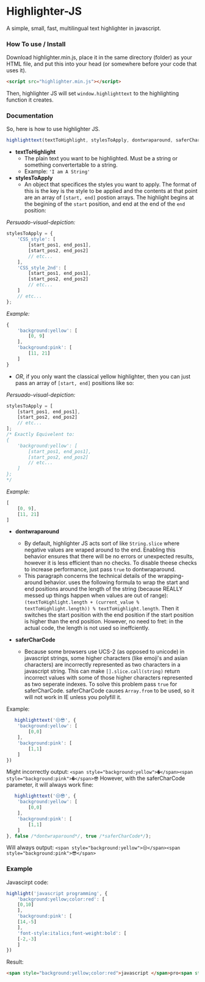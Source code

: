 # Highlighter-JS

A simple, small, fast, multilingual text highlighter in javascript.

### How To use / Install

Download highlighter.min.js, place it in the same directory (folder) as your HTML file, and put this into your head (or somewhere before your code that uses it).
```Html
<script src="highlighter.min.js"></script>
```

Then, highlighter JS will set `window.highlighttext` to the highlighting function it creates.

### Documentation

So, here is how to use highlighter JS.
```Javascript
highlighttext(textToHighlight, stylesToApply, dontwraparound, saferCharCode);
```
 * __textToHighlight__
   *  The plain text you want to be highlighted. Must be a string or something convertertable to a string.
     *   Example: `'I am A String'`
 * __stylesToApply__
   *   An object that specifices the styles you want to apply. The format of this is the key is the style to be applied and the contents at that point are an array of `[start, end]` postion arrays. The highlight begins at the begining of the `start` position, and end at the end of the `end` position:

*Persuado-visual-depiction:*
```Javascript
stylesToApply = {
    'CSS_style': [
        [start_pos1, end_pos1],
        [start_pos2, end_pos2]
        // etc...
    ],
    'CSS_style_2nd': [
        [start_pos1, end_pos1],
        [start_pos2, end_pos2]
        // etc...
    ]
    // etc...
};
```
*Example:*
```Javascript
{
    'background:yellow': [
        [0, 9]
    ],
    'background:pink': [
        [11, 21]
    ]
}
```
   *  *OR*, if you only want the classical yellow highlighter, then you can just pass an array of `[start, end]` positions like so:

*Persuado-visual-depiction:*
```Javascript
stylesToApply = [
    [start_pos1, end_pos1],
    [start_pos2, end_pos2]
    // etc...
];
/* Exactly Equivelent to:
{
    'background:yellow': [
        [start_pos1, end_pos1],
        [start_pos2, end_pos2]
        // etc...
    ]
};
*/
```
*Example:*
```Javascript
[
    [0, 9],
    [11, 21]
]
```
 * __dontwraparound__
   *  By default, highlighter JS acts sort of like `String.slice` where negative values are wraped around to the end. Enabling this behavior ensures that there will be no errors or unexpected results, however it is less efficient than no checks. To disable theese checks to increase performance, just pass `true` to dontwraparound.
   *  This paragraph concerns the technical details of the wrapping-around behavior. uses the following formula to wrap the start and end positions around the length of the string (because REALLY messed up things happen when values are out of range): `(textToHighlight.length + (current_value % textToHighlight.length)) % textToHighlight.length`. Then it switches the start position with the end position if the start position is higher than the end position. However, no need to fret: in the actual code, the length is not used so ineffciently.
   
 * __saferCharCode__
   *  Because some browsers use UCS-2 (as opposed to unicode) in javascript strings, some higher characters (like emoji's and asian characters) are incorrectly represented as two characters in a javascript string. This can make `[].slice.call(string)` return incorrect values with some of those higher characters represented as two seperate indexes. To solve this problem pass `true` for saferCharCode. saferCharCode causes `Array.from` to be used, so it will not work in IE unless you polyfill it.

Example:
```Javascript
   highlighttext('😒😎', {
	'background:yellow': [
		[0,0]
    ],
	'background:pink': [
		[1,1]
    ]
})
```
Might incorrectly output: `<span style="background:yellow">�</span><span style="background:pink">�</span>😎`
However, with the saferCharCode parameter, it will always work fine:
```Javascript
   highlighttext('😒😎', {
	'background:yellow': [
		[0,0]
    ],
	'background:pink': [
		[1,1]
    ]
}, false /*dontwraparound*/, true /*saferCharCode*/);
```
Will always output: `<span style="background:yellow">😒</span><span style="background:pink">😎</span>`


### Example

Javascirpt code:
```Javascript
highlight('javascript programming', {
    'background:yellow;color:red': [
	[0,10]
    ],
    'background:pink': [
	[14,-5]
    ],
    'font-style:italics;font-weight:bold': [
	[-2,-3]
    ]
})
```
Result:
```Html
<span style="background:yellow;color:red">javascript </span>pro<span style="background:pink">gram</span>m<span style="font-style:italics;font-weight:bold">in</span>g
```




